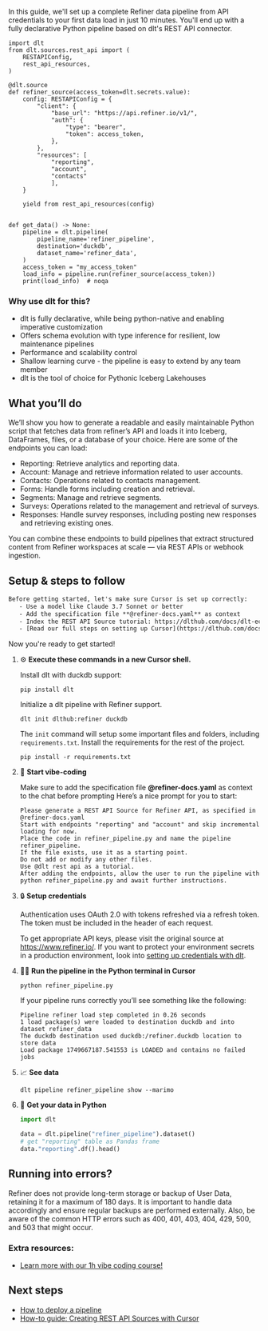 In this guide, we'll set up a complete Refiner data pipeline from API credentials to your first data load in just 10 minutes. You'll end up with a fully declarative Python pipeline based on dlt's REST API connector.

```python-outcome
import dlt
from dlt.sources.rest_api import (
    RESTAPIConfig,
    rest_api_resources,
)

@dlt.source
def refiner_source(access_token=dlt.secrets.value):
    config: RESTAPIConfig = {
        "client": {
            "base_url": "https://api.refiner.io/v1/",
            "auth": {
                "type": "bearer",
                "token": access_token,
            },
        },
        "resources": [
            "reporting",
            "account",
            "contacts"
            ],
    }

    yield from rest_api_resources(config)


def get_data() -> None:
    pipeline = dlt.pipeline(
        pipeline_name='refiner_pipeline',
        destination='duckdb',
        dataset_name='refiner_data', 
    )
    access_token = "my_access_token"
    load_info = pipeline.run(refiner_source(access_token))
    print(load_info)  # noqa
```

### Why use dlt for this?

- dlt is fully declarative, while being python-native and enabling imperative customization
- Offers schema evolution with type inference for resilient, low maintenance pipelines
- Performance and scalability control
- Shallow learning curve - the pipeline is easy to extend by any team member
- dlt is the tool of choice for Pythonic Iceberg Lakehouses

## What you’ll do

We’ll show you how to generate a readable and easily maintainable Python script that fetches data from refiner’s API and loads it into Iceberg, DataFrames, files, or a database of your choice. Here are some of the endpoints you can load:

- Reporting: Retrieve analytics and reporting data.
- Account: Manage and retrieve information related to user accounts.
- Contacts: Operations related to contacts management.
- Forms: Handle forms including creation and retrieval.
- Segments: Manage and retrieve segments.
- Surveys: Operations related to the management and retrieval of surveys.
- Responses: Handle survey responses, including posting new responses and retrieving existing ones.

You can combine these endpoints to build pipelines that extract structured content from Refiner workspaces at scale — via REST APIs or webhook ingestion.

## Setup & steps to follow

```default
Before getting started, let's make sure Cursor is set up correctly:
   - Use a model like Claude 3.7 Sonnet or better
   - Add the specification file **@refiner-docs.yaml** as context
   - Index the REST API Source tutorial: https://dlthub.com/docs/dlt-ecosystem/verified-sources/rest_api/ and add it to context as **@dlt rest api**
   - [Read our full steps on setting up Cursor](https://dlthub.com/docs/dlt-ecosystem/llm-tooling/cursor-restapi#23-configuring-cursor-with-documentation)
```

Now you're ready to get started! 

1. ⚙️ **Execute these commands in a new Cursor shell.**
    
    Install dlt with duckdb support:
    ```shell
    pip install dlt
    ```

    Initialize a dlt pipeline with Refiner support.
    ```shell
    dlt init dlthub:refiner duckdb
    ```

    The `init` command will setup some important files and folders, including `requirements.txt`. Install the requirements for the rest of the project.
    ```shell
    pip install -r requirements.txt
    ```
    
2. 🤠 **Start vibe-coding**
    
    Make sure to add the specification file **@refiner-docs.yaml** as context to the chat before prompting
    Here’s a nice prompt for you to start: 
    
    ```prompt
    Please generate a REST API Source for Refiner API, as specified in @refiner-docs.yaml 
    Start with endpoints "reporting" and "account" and skip incremental loading for now. 
    Place the code in refiner_pipeline.py and name the pipeline refiner_pipeline. 
    If the file exists, use it as a starting point. 
    Do not add or modify any other files. 
    Use @dlt rest api as a tutorial. 
    After adding the endpoints, allow the user to run the pipeline with python refiner_pipeline.py and await further instructions.
    ```

    
3. 🔒 **Setup credentials** 
    
    Authentication uses OAuth 2.0 with tokens refreshed via a refresh token. The token must be included in the header of each request.
    
    To get appropriate API keys, please visit the original source at https://www.refiner.io/.
    If you want to protect your environment secrets in a production environment, look into [setting up credentials with dlt](https://dlthub.com/docs/walkthroughs/add_credentials).
    
4. 🏃‍♀️ **Run the pipeline in the Python terminal in Cursor**
    
    ```shell
    python refiner_pipeline.py
    ```
    
    If your pipeline runs correctly you’ll see something like the following:
    
    ```shell
    Pipeline refiner load step completed in 0.26 seconds
    1 load package(s) were loaded to destination duckdb and into dataset refiner_data
    The duckdb destination used duckdb:/refiner.duckdb location to store data
    Load package 1749667187.541553 is LOADED and contains no failed jobs
    ```
    
5. 📈 **See data**
    
    ```shell
    dlt pipeline refiner_pipeline show --marimo
    ```
    
6. 🐍 **Get your data in Python**
    
    ```python
    import dlt

   data = dlt.pipeline("refiner_pipeline").dataset()
   # get "reporting" table as Pandas frame
   data."reporting".df().head()
    ```

## Running into errors?

Refiner does not provide long-term storage or backup of User Data, retaining it for a maximum of 180 days. It is important to handle data accordingly and ensure regular backups are performed externally. Also, be aware of the common HTTP errors such as 400, 401, 403, 404, 429, 500, and 503 that might occur.

### Extra resources:

- [Learn more with our 1h vibe coding course!](https://www.youtube.com/watch?v=GGid70rnJuM)

## Next steps

- [How to deploy a pipeline](https://dlthub.com/docs/walkthroughs/deploy-a-pipeline)
- [How-to guide: Creating REST API Sources with Cursor](https://dlthub.com/docs/dlt-ecosystem/llm-tooling/cursor-restapi)
